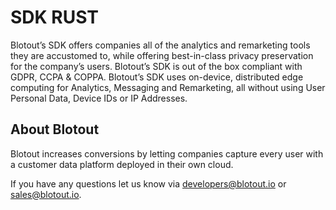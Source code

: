 # SDK RUST

Blotout’s SDK offers companies all of the analytics and remarketing tools they are accustomed to,
while offering best-in-class privacy preservation for the company’s users. Blotout’s SDK is out of the
box compliant with GDPR, CCPA & COPPA. Blotout’s SDK uses on-device, distributed edge
computing for Analytics, Messaging and Remarketing, all without using User Personal Data, Device
IDs or IP Addresses.


## About Blotout
Blotout increases conversions by letting companies capture every user with a customer data platform deployed in their own cloud.

If you have any questions let us know via [developers@blotout.io](mailto:developers@blotout.io) or [sales@blotout.io](mailto:sales@blotout.io). 
